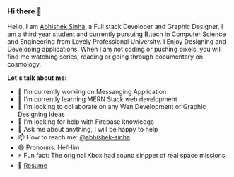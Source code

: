 ### Hi there 👋

Hello, I am [Abhishek Sinha](https://abhishek-sinha.netlify.app/), a Full stack Developer and Graphic Designer. I am a third year student and currently pursuing B.tech in Computer Science and Engineering from Lovely Professional University. I Enjoy Designing and Developing applications. When I am not coding or pushing pixels, you will find me watching series, reading or going through documentary on cosmology.

**Let's talk about me:**

- 🔭 I’m currently working on Messanging Application
- 🌱 I’m currently learning MERN Stack web development
- 👯 I’m looking to collaborate on any Wen Development or Graphic Designing Ideas
- 🤔 I’m looking for help with Firebase knowledge
- 💬 Ask me about anything, I will be happy to help
- 📫 How to reach me: [@abhishek-sinha](https://www.linkedin.com/in/abhishek-sinha-5007bb169/)
- 😄 Pronouns: He/Him
- ⚡ Fun fact: The original Xbox had sound sinppet of real space missions.
- 📝 [Resume](https://abhishek-sinha.netlify.app/assets/doc/resume1-min.pdf)
